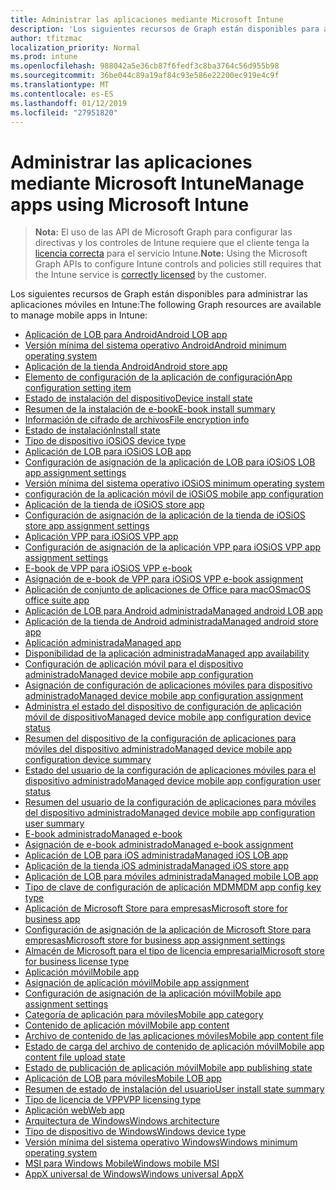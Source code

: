 ```yaml
---
title: Administrar las aplicaciones mediante Microsoft Intune
description: 'Los siguientes recursos de Graph están disponibles para administrar las aplicaciones móviles en Intune:  '
author: tfitzmac
localization_priority: Normal
ms.prod: intune
ms.openlocfilehash: 988042a5e36cb87f6fedf3c8ba3764c56d955b98
ms.sourcegitcommit: 36be044c89a19af84c93e586e22200ec919e4c9f
ms.translationtype: MT
ms.contentlocale: es-ES
ms.lasthandoff: 01/12/2019
ms.locfileid: "27951820"
---
```

# <a name="manage-apps-using-microsoft-intune"></a><span data-ttu-id="a8eae-103">Administrar las aplicaciones mediante Microsoft Intune</span><span class="sxs-lookup"><span data-stu-id="a8eae-103">Manage apps using Microsoft Intune</span></span>

> <span data-ttu-id="a8eae-104">**Nota:** El uso de las API de Microsoft Graph para configurar las directivas y los controles de Intune requiere que el cliente tenga la [licencia correcta](https://www.microsoft.com/en-us/cloud-platform/microsoft-intune-pricing) para el servicio Intune.</span><span class="sxs-lookup"><span data-stu-id="a8eae-104">**Note:** Using the Microsoft Graph APIs to configure Intune controls and policies still requires that the Intune service is [correctly licensed](https://www.microsoft.com/en-us/cloud-platform/microsoft-intune-pricing) by the customer.</span></span>

<span data-ttu-id="a8eae-105">Los siguientes recursos de Graph están disponibles para administrar las aplicaciones móviles en Intune:</span><span class="sxs-lookup"><span data-stu-id="a8eae-105">The following Graph resources are available to manage mobile apps in Intune:</span></span>  

- [<span data-ttu-id="a8eae-106">Aplicación de LOB para Android</span><span class="sxs-lookup"><span data-stu-id="a8eae-106">Android LOB app</span></span>](intune-apps-androidlobapp.md)
- [<span data-ttu-id="a8eae-107">Versión mínima del sistema operativo Android</span><span class="sxs-lookup"><span data-stu-id="a8eae-107">Android minimum operating system</span></span>](intune-apps-androidminimumoperatingsystem.md)
- [<span data-ttu-id="a8eae-108">Aplicación de la tienda Android</span><span class="sxs-lookup"><span data-stu-id="a8eae-108">Android store app</span></span>](intune-apps-androidstoreapp.md)
- [<span data-ttu-id="a8eae-109">Elemento de configuración de la aplicación de configuración</span><span class="sxs-lookup"><span data-stu-id="a8eae-109">App configuration setting item</span></span>](intune-apps-appconfigurationsettingitem.md)
- [<span data-ttu-id="a8eae-110">Estado de instalación del dispositivo</span><span class="sxs-lookup"><span data-stu-id="a8eae-110">Device install state</span></span>](intune-books-deviceinstallstate.md)
- [<span data-ttu-id="a8eae-111">Resumen de la instalación de e-book</span><span class="sxs-lookup"><span data-stu-id="a8eae-111">E-book install summary</span></span>](intune-books-ebookinstallsummary.md)
- [<span data-ttu-id="a8eae-112">Información de cifrado de archivos</span><span class="sxs-lookup"><span data-stu-id="a8eae-112">File encryption info</span></span>](intune-apps-fileencryptioninfo.md)
- [<span data-ttu-id="a8eae-113">Estado de instalación</span><span class="sxs-lookup"><span data-stu-id="a8eae-113">Install state</span></span>](intune-books-installstate.md)
- [<span data-ttu-id="a8eae-114">Tipo de dispositivo iOS</span><span class="sxs-lookup"><span data-stu-id="a8eae-114">iOS device type</span></span>](intune-apps-iosdevicetype.md)
- [<span data-ttu-id="a8eae-115">Aplicación de LOB para iOS</span><span class="sxs-lookup"><span data-stu-id="a8eae-115">iOS LOB app</span></span>](intune-apps-ioslobapp.md)
- [<span data-ttu-id="a8eae-116">Configuración de asignación de la aplicación de LOB para iOS</span><span class="sxs-lookup"><span data-stu-id="a8eae-116">iOS LOB app assignment settings</span></span>](intune-apps-ioslobappassignmentsettings.md)
- [<span data-ttu-id="a8eae-117">Versión mínima del sistema operativo iOS</span><span class="sxs-lookup"><span data-stu-id="a8eae-117">iOS minimum operating system</span></span>](intune-apps-iosminimumoperatingsystem.md)
- [<span data-ttu-id="a8eae-118">configuración de la aplicación móvil de iOS</span><span class="sxs-lookup"><span data-stu-id="a8eae-118">iOS mobile app configuration</span></span>](intune-apps-iosmobileappconfiguration.md)
- [<span data-ttu-id="a8eae-119">Aplicación de la tienda de iOS</span><span class="sxs-lookup"><span data-stu-id="a8eae-119">iOS store app</span></span>](intune-apps-iosstoreapp.md)
- [<span data-ttu-id="a8eae-120">Configuración de asignación de la aplicación de la tienda de iOS</span><span class="sxs-lookup"><span data-stu-id="a8eae-120">iOS store app assignment settings</span></span>](intune-apps-iosstoreappassignmentsettings.md)
- [<span data-ttu-id="a8eae-121">Aplicación VPP para iOS</span><span class="sxs-lookup"><span data-stu-id="a8eae-121">iOS VPP app</span></span>](intune-apps-iosvppapp.md)
- [<span data-ttu-id="a8eae-122">Configuración de asignación de la aplicación VPP para iOS</span><span class="sxs-lookup"><span data-stu-id="a8eae-122">iOS VPP app assignment settings</span></span>](intune-apps-iosvppappassignmentsettings.md)
- [<span data-ttu-id="a8eae-123">E-book de VPP para iOS</span><span class="sxs-lookup"><span data-stu-id="a8eae-123">iOS VPP e-book</span></span>](intune-books-iosvppebook.md)
- [<span data-ttu-id="a8eae-124">Asignación de e-book de VPP para iOS</span><span class="sxs-lookup"><span data-stu-id="a8eae-124">iOS VPP e-book assignment</span></span>](intune-books-iosvppebookassignment.md)
- [<span data-ttu-id="a8eae-125">Aplicación de conjunto de aplicaciones de Office para macOS</span><span class="sxs-lookup"><span data-stu-id="a8eae-125">macOS office suite app</span></span>](intune-apps-macosofficesuiteapp.md)
- [<span data-ttu-id="a8eae-126">Aplicación de LOB para Android administrada</span><span class="sxs-lookup"><span data-stu-id="a8eae-126">Managed android LOB app</span></span>](intune-apps-managedandroidlobapp.md)
- [<span data-ttu-id="a8eae-127">Aplicación de la tienda de Android administrada</span><span class="sxs-lookup"><span data-stu-id="a8eae-127">Managed android store app</span></span>](intune-apps-managedandroidstoreapp.md)
- [<span data-ttu-id="a8eae-128">Aplicación administrada</span><span class="sxs-lookup"><span data-stu-id="a8eae-128">Managed app</span></span>](intune-apps-managedapp.md)
- [<span data-ttu-id="a8eae-129">Disponibilidad de la aplicación administrada</span><span class="sxs-lookup"><span data-stu-id="a8eae-129">Managed app availability</span></span>](intune-apps-managedappavailability.md)
- [<span data-ttu-id="a8eae-130">Configuración de aplicación móvil para el dispositivo administrado</span><span class="sxs-lookup"><span data-stu-id="a8eae-130">Managed device mobile app configuration</span></span>](intune-apps-manageddevicemobileappconfiguration.md)
- [<span data-ttu-id="a8eae-131">Asignación de configuración de aplicaciones móviles para dispositivo administrado</span><span class="sxs-lookup"><span data-stu-id="a8eae-131">Managed device mobile app configuration assignment</span></span>](intune-apps-manageddevicemobileappconfigurationassignment.md)
- [<span data-ttu-id="a8eae-132">Administra el estado del dispositivo de configuración de aplicación móvil de dispositivo</span><span class="sxs-lookup"><span data-stu-id="a8eae-132">Managed device mobile app configuration device status</span></span>](intune-apps-manageddevicemobileappconfigurationdevicestatus.md)
- [<span data-ttu-id="a8eae-133">Resumen del dispositivo de la configuración de aplicaciones para móviles del dispositivo administrado</span><span class="sxs-lookup"><span data-stu-id="a8eae-133">Managed device mobile app configuration device summary</span></span>](intune-apps-manageddevicemobileappconfigurationdevicesummary.md)
- [<span data-ttu-id="a8eae-134">Estado del usuario de la configuración de aplicaciones móviles para el dispositivo administrado</span><span class="sxs-lookup"><span data-stu-id="a8eae-134">Managed device mobile app configuration user status</span></span>](intune-apps-manageddevicemobileappconfigurationuserstatus.md)
- [<span data-ttu-id="a8eae-135">Resumen del usuario de la configuración de aplicaciones para móviles del dispositivo administrado</span><span class="sxs-lookup"><span data-stu-id="a8eae-135">Managed device mobile app configuration user summary</span></span>](intune-apps-manageddevicemobileappconfigurationusersummary.md)
- [<span data-ttu-id="a8eae-136">E-book administrado</span><span class="sxs-lookup"><span data-stu-id="a8eae-136">Managed e-book</span></span>](intune-books-managedebook.md)
- [<span data-ttu-id="a8eae-137">Asignación de e-book administrado</span><span class="sxs-lookup"><span data-stu-id="a8eae-137">Managed e-book assignment</span></span>](intune-books-managedebookassignment.md)
- [<span data-ttu-id="a8eae-138">Aplicación de LOB para iOS administrada</span><span class="sxs-lookup"><span data-stu-id="a8eae-138">Managed iOS LOB app</span></span>](intune-apps-managedioslobapp.md)
- [<span data-ttu-id="a8eae-139">Aplicación de la tienda iOS administrada</span><span class="sxs-lookup"><span data-stu-id="a8eae-139">Managed iOS store app</span></span>](intune-apps-managediosstoreapp.md)
- [<span data-ttu-id="a8eae-140">Aplicación de LOB para móviles administrada</span><span class="sxs-lookup"><span data-stu-id="a8eae-140">Managed mobile LOB app</span></span>](intune-apps-managedmobilelobapp.md)
- [<span data-ttu-id="a8eae-141">Tipo de clave de configuración de aplicación MDM</span><span class="sxs-lookup"><span data-stu-id="a8eae-141">MDM app config key type</span></span>](intune-apps-mdmappconfigkeytype.md)
- [<span data-ttu-id="a8eae-142">Aplicación de Microsoft Store para empresas</span><span class="sxs-lookup"><span data-stu-id="a8eae-142">Microsoft store for business app</span></span>](intune-apps-microsoftstoreforbusinessapp.md)
- [<span data-ttu-id="a8eae-143">Configuración de asignación de la aplicación de Microsoft Store para empresas</span><span class="sxs-lookup"><span data-stu-id="a8eae-143">Microsoft store for business app assignment settings</span></span>](intune-apps-microsoftstoreforbusinessappassignmentsettings.md)
- [<span data-ttu-id="a8eae-144">Almacén de Microsoft para el tipo de licencia empresarial</span><span class="sxs-lookup"><span data-stu-id="a8eae-144">Microsoft store for business license type</span></span>](intune-apps-microsoftstoreforbusinesslicensetype.md)
- [<span data-ttu-id="a8eae-145">Aplicación móvil</span><span class="sxs-lookup"><span data-stu-id="a8eae-145">Mobile app</span></span>](intune-apps-mobileapp.md)
- [<span data-ttu-id="a8eae-146">Asignación de aplicación móvil</span><span class="sxs-lookup"><span data-stu-id="a8eae-146">Mobile app assignment</span></span>](intune-apps-mobileappassignment.md)
- [<span data-ttu-id="a8eae-147">Configuración de asignación de la aplicación móvil</span><span class="sxs-lookup"><span data-stu-id="a8eae-147">Mobile app assignment settings</span></span>](intune-apps-mobileappassignmentsettings.md)
- [<span data-ttu-id="a8eae-148">Categoría de aplicación para móviles</span><span class="sxs-lookup"><span data-stu-id="a8eae-148">Mobile app category</span></span>](intune-apps-mobileappcategory.md)
- [<span data-ttu-id="a8eae-149">Contenido de aplicación móvil</span><span class="sxs-lookup"><span data-stu-id="a8eae-149">Mobile app content</span></span>](intune-apps-mobileappcontent.md)
- [<span data-ttu-id="a8eae-150">Archivo de contenido de las aplicaciones móviles</span><span class="sxs-lookup"><span data-stu-id="a8eae-150">Mobile app content file</span></span>](intune-apps-mobileappcontentfile.md)
- [<span data-ttu-id="a8eae-151">Estado de carga del archivo de contenido de aplicación móvil</span><span class="sxs-lookup"><span data-stu-id="a8eae-151">Mobile app content file upload state</span></span>](intune-apps-mobileappcontentfileuploadstate.md)
- [<span data-ttu-id="a8eae-152">Estado de publicación de aplicación móvil</span><span class="sxs-lookup"><span data-stu-id="a8eae-152">Mobile app publishing state</span></span>](intune-apps-mobileapppublishingstate.md)
- [<span data-ttu-id="a8eae-153">Aplicación de LOB para móviles</span><span class="sxs-lookup"><span data-stu-id="a8eae-153">Mobile LOB app</span></span>](intune-apps-mobilelobapp.md)
- [<span data-ttu-id="a8eae-154">Resumen de estado de instalación del usuario</span><span class="sxs-lookup"><span data-stu-id="a8eae-154">User install state summary</span></span>](intune-books-userinstallstatesummary.md)
- [<span data-ttu-id="a8eae-155">Tipo de licencia de VPP</span><span class="sxs-lookup"><span data-stu-id="a8eae-155">VPP licensing type</span></span>](intune-apps-vpplicensingtype.md)
- [<span data-ttu-id="a8eae-156">Aplicación web</span><span class="sxs-lookup"><span data-stu-id="a8eae-156">Web app</span></span>](intune-apps-webapp.md)
- [<span data-ttu-id="a8eae-157">Arquitectura de Windows</span><span class="sxs-lookup"><span data-stu-id="a8eae-157">Windows architecture</span></span>](intune-apps-windowsarchitecture.md)
- [<span data-ttu-id="a8eae-158">Tipo de dispositivo de Windows</span><span class="sxs-lookup"><span data-stu-id="a8eae-158">Windows device type</span></span>](intune-apps-windowsdevicetype.md)
- [<span data-ttu-id="a8eae-159">Versión mínima del sistema operativo Windows</span><span class="sxs-lookup"><span data-stu-id="a8eae-159">Windows minimum operating system</span></span>](intune-apps-windowsminimumoperatingsystem.md)
- [<span data-ttu-id="a8eae-160">MSI para Windows Mobile</span><span class="sxs-lookup"><span data-stu-id="a8eae-160">Windows mobile MSI</span></span>](intune-apps-windowsmobilemsi.md)
- [<span data-ttu-id="a8eae-161">AppX universal de Windows</span><span class="sxs-lookup"><span data-stu-id="a8eae-161">Windows universal AppX</span></span>](intune-apps-windowsuniversalappx.md)
